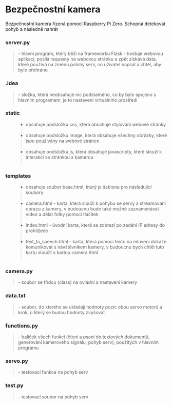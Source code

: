 <h1> Bezpečnostní kamera </h1> 

Bezpečnostní kamera řízená pomocí Raspberry Pi Zero. Schopná detekovat pohyb a následně nahrát

<h3>server.py</h2> 
<blockquote>- hlavní program, který běží na frameworku Flask - hostuje webovou aplikaci, posílá requesty na webovou stránku a zpět získává data, které používá na změnu polohy serv, co uživatel napsal a chtěl, aby bylo přehráno</blockquote>

<h3>.idea</h3>
<blockquote>- složka, která neobsahuje nic podstatného, co by bylo spojeno s hlavním programem, je to nastavení virtuálního prostředí</blockquote>

<h3>static</h3>
<ul> 
       <blockquote><li>obsahuje podsložku css, která obsahuje stylování webové stránky</li><br>
       <li>obsahuje podsložku image, která obsahuje všechny obrázky, které jsou používány na webové stránce</li><br>
       <li>obsahuje podsložku js, která obsahuje javascripty, které slouží k interakci se stránkou a kamerou</li><br></blockquote> 
</ul>

<h3>templates</h3>
<ul>
<blockquote><li>obsahuje soubor base.html, který je šablona pro následující soubory:</li><br>
<li>camera.html - karta, která slouží k pohybu se servy a streamování obrazu z kamery, v budoucnu bude také možné zaznamenávat video a dělat fotky pomocí tlačítek</li><br>
<li>index.html - úvodní karta, která se zobrazí po zadání IP adresy do prohlížeče</li><br>
<li>text_to_speech.html - karta, která pomocí textu na mluvení dokáže komunikovat s návštěvníkem kamery, v budoucnu bych chtěl tuto kartu sloučit s kartou camera.html</li><br></blockquote>
</ul> 

<h3>camera.py</h3>
<blockquote>- soubor se třídou (class) na ovládní a nastavení kamery</blockquote>          
          
<h3>data.txt</h3> 
<blockquote>- soubor, do kterého se ukládají hodnoty pozic obou servo motorů a krok, o který se budou hodnoty zvyšovat</blockquote>

<h3>functions.py</h3> 
<blockquote>- balíček všech funkcí (čtení a psaní do textových dokumentů, generování kamerového signálu, pohyb serv), použitých v hlavním programu</blockquote>

<h3>servo.py</h3>
<blockquote>- testovací funkce na pohyb serv</blockquote>

<h3>test.py</h3> 
<blockquote>- testovací soubor na pohyb serv</blockquote>
